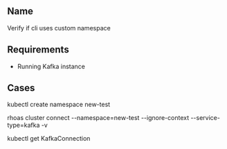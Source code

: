 ## Name 

Verify if cli uses custom namespace 

## Requirements

 - Running Kafka instance

## Cases

kubectl create namespace new-test  

rhoas cluster connect --namespace=new-test --ignore-context --service-type=kafka -v

kubectl get KafkaConnection